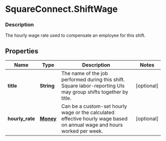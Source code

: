 # SquareConnect.ShiftWage

### Description

The hourly wage rate used to compensate an employee for this shift.

## Properties
Name | Type | Description | Notes
------------ | ------------- | ------------- | -------------
**title** | **String** | The name of the job performed during this shift. Square labor-reporting UIs may group shifts together by title. | [optional] 
**hourly_rate** | [**Money**](Money.md) | Can be a custom-set hourly wage or the calculated effective hourly wage based on annual wage and hours worked per week. | [optional] 


